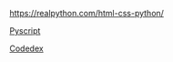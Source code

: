 https://realpython.com/html-css-python/

[Pyscript](https://pyscript.com/dashboard?tab=examples)

[Codedex](https://www.codedex.io/python)
